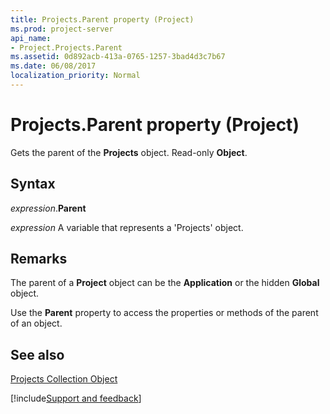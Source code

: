 ```yaml
---
title: Projects.Parent property (Project)
ms.prod: project-server
api_name:
- Project.Projects.Parent
ms.assetid: 0d892acb-413a-0765-1257-3bad4d3c7b67
ms.date: 06/08/2017
localization_priority: Normal
---
```



# Projects.Parent property (Project)

Gets the parent of the  **Projects** object. Read-only **Object**.


## Syntax

_expression_.**Parent**

_expression_ A variable that represents a 'Projects' object.


## Remarks

The parent of a  **Project** object can be the **Application** or the hidden **Global** object.

Use the  **Parent** property to access the properties or methods of the parent of an object.


## See also


[Projects Collection Object](Project.projects.md)

[!include[Support and feedback](~/includes/feedback-boilerplate.md)]